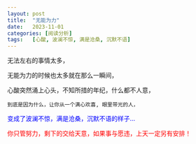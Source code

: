 ```yaml
---
layout: post
title:  "无能为力"
date:   2023-11-01
categories: [阅读分析]
tags:   [心酸, 波澜不惊, 满是沧桑, 沉默不语]
---
```


无法左右的事情太多，

无能为力的时候也太多就在那么一瞬间，

心酸突然涌上心头，不知所措的年纪，什么都不人意，

```color
到底是因为什么，让你从一个满心欢喜, 眼里带光的人，
```

<font color="#0000ff">变成了波澜不惊，满是沧桑，沉默不语的样子...</font>  

<font color="red">你只管努力，剩下的交给天意，如果事与愿违，上天一定另有安排！</font>
